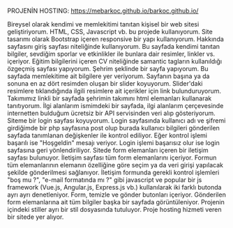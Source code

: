 PROJENİN HOSTING: https://mebarkoc.github.io/barkoc.github.io/




Bireysel olarak kendimi ve memlekitimi tanıtan kişisel bir web sitesi geliştiriyorum.
HTML, CSS, Javascript vb. bu projede kullanıyorum.
Site tasarımı olarak Bootstrap içeren responsive bir yapı kullanıyorum.
Hakkında sayfasını giriş sayfası niteliğinde kullanıyorum. Bu sayfada kendimi tanıtan bilgiler, sevdiğim sporlar ve etkinlikler ile bunlara dair resimler, linkler vs. içeriyor.
Eğitim bilgilerini içeren CV niteliğinde samantic tagların kullanıldığı özgeçmiş sayfası yapıyorum.
Şehrim şeklinde bir sayfa yapıyorum. Bu sayfada memlekitime ait bilgilere yer veriyorum. Sayfanın başına ya da sonuna en az dört resimden oluşan bir slider koyuyorum. Slider'daki resimlere tıklandığında ilgili resimlere ait içerikler için link bulunduruyorum.
Takımımız linkli bir sayfada şehrimin takımını html elemanları kullanarak tanıtıyorum.
İlgi alanlarım ismimdeki bir sayfada, ilgi alanlarım çerçevesinde internetten bulduğum ücretsiz bir API servisinden veri alıp gösteriyorum.
Siteme bir login sayfası koyuyorum. Login sayfasında kullanıcı adı ve şifremi girdiğimde bir php sayfasına post olup burada kullanıcı bilgileri gönderilen sayfada tanımlanan değişkenler ile kontrol ediliyor. Eğer kontrol işlemi başarılı ise "Hoşgeldin" mesajı veriyor. Login işlemi başarısız olur ise login sayfasına geri yönlendiriliyor.
Sitede form elemanları içeren bir iletişim sayfası bulunuyor. İletişim sayfası tüm form elemanlarını içeriyor. Formun tüm elemanlarının elemanın özelliğine göre seçim ya da veri girişi yapılacak şekilde gönderilmesi sağlanıyor.
İletişim formunda gerekli kontrol işlemleri "boş mu ?", "e-mail formatında mı ?" gibi javascript ve popular bir js framework (Vue.js, Angular.js, Express.js vb.) kullanılarak iki farklı butonda ayrı ayrı denetleniyor.
Form, temizle ve gönder butonları içeriyor.
Gönderilen form elemanlarına ait tüm bilgiler başka bir sayfada görüntüleniyor.
Projenin içindeki stiller ayrı bir stil dosyasında tutuluyor.
Proje hosting hizmeti veren bir sitede yer alıyor.
